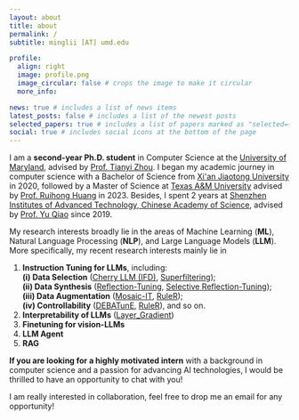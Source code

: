 ```yaml
---
layout: about
title: about
permalink: /
subtitle: minglii [AT] umd.edu

profile:
  align: right
  image: profile.png
  image_circular: false # crops the image to make it circular
  more_info: 

news: true # includes a list of news items
latest_posts: false # includes a list of the newest posts
selected_papers: true # includes a list of papers marked as "selected={true}"
social: true # includes social icons at the bottom of the page
---
```


I am a **second-year Ph.D. student** in Computer Science at the [University of Maryland](https://umd.edu/), advised by [Prof. Tianyi Zhou](https://tianyizhou.github.io/). 
I began my academic journey in computer science with a Bachelor of Science from [Xi'an Jiaotong University](http://en.xjtu.edu.cn/) in 2020, followed by a Master of Science at [Texas A&M University](https://www.tamu.edu/index.html) advised by [Prof. Ruihong Huang](https://people.engr.tamu.edu/huangrh/index.html) in 2023. 
Besides, I spent 2 years at [Shenzhen Institutes of Advanced Technology, Chinese Academy of Science](http://english.siat.cas.cn/), advised by [Prof. Yu Qiao](https://scholar.google.com/citations?user=gFtI-8QAAAAJ) since 2019. 

My research interests broadly lie in the areas of Machine Learning (**ML**), Natural Language Processing (**NLP**), and Large Language Models (**LLM**). <br>
More specifically, my recent research interests mainly lie in 
1. **Instruction Tuning for LLMs**, including: <br>
**(i) Data Selection** ([Cherry LLM (IFD)](https://arxiv.org/abs/2308.12032), [Superfiltering](https://arxiv.org/abs/2402.00530)); <br>
**(ii) Data Synthesis** ([Reflection-Tuning](https://arxiv.org/abs/2310.11716), [Selective Reflection-Tuning](https://arxiv.org/abs/2402.10110)); <br>
**(iii) Data Augmentation** ([Mosaic-IT](https://arxiv.org/abs/2405.13326), [RuleR](https://arxiv.org/abs/2406.15938)); <br>
**(iv) Controllability** ([DEBATunE](https://arxiv.org/abs/2402.10614), [RuleR](https://arxiv.org/abs/2406.15938)), and so on.<br>
2. **Interpretability of LLMs** ([Layer_Gradient](https://arxiv.org/abs/2410.23743)) <br>
3. **Finetuning for vision-LLMs** <br>
4. **LLM Agent** <br>
5. **RAG** <br>

**If you are looking for a highly motivated intern** with a background in computer science and a passion for advancing AI technologies, I would be thrilled to have an opportunity to chat with you!

I am really interested in collaboration, feel free to drop me an email for any opportunity!
